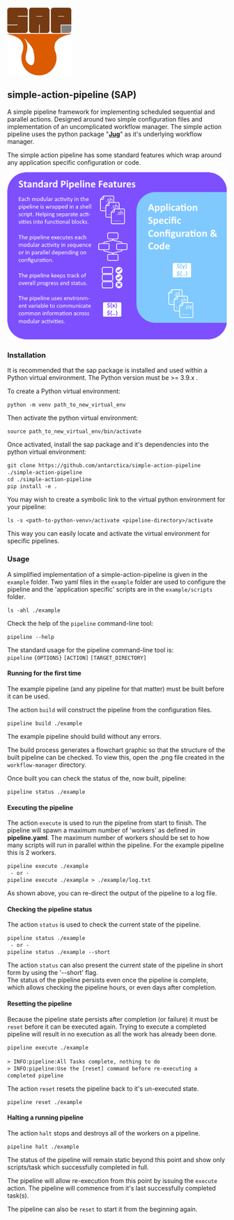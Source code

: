 
![simple action pipeline logo](assets/img/SAP-small.png)
## simple-action-pipeline (SAP)

A simple pipeline framework for implementing scheduled sequential and parallel actions. Designed around two simple configuration files and implementation of an uncomplicated workflow manager. The simple action pipeline uses the python package "[**Jug**](https://jug.readthedocs.io/en/latest/)" as it's underlying workflow manager. 

The simple action pipeline has some standard features which wrap around any application specific configuration or code.  

![simple action pipeline features](assets/img/pipeline-features.png)

### Installation
It is recommended that the sap package is installed and used within a Python virtual environment. The Python version must be >= 3.9.x .  

To create a Python virtual environment:  
```
python -m venv path_to_new_virtual_env
```  
  
Then activate the python virtual environment:  
```
source path_to_new_virtual_env/bin/activate
```  

Once activated, install the sap package and it's dependencies into the python virtual environment:  
```
git clone https://github.com/antarctica/simple-action-pipeline ./simple-action-pipeline
cd ./simple-action-pipeline
pip install -e .
```  

You may wish to create a symbolic link to the virtual python environment for your pipeline:  
```
ls -s <path-to-python-venv>/activate <pipeline-directory>/activate
```
This way you can easily locate and activate the virtual environment for specific pipelines.

### Usage
A simplified implementation of a simple-action-pipeline is given in the `example` folder. Two yaml files in the `example` folder are used to configure the pipeline and the 'application specific' scripts are in the `example/scripts` folder.
```
ls -ahl ./example
```

Check the help of the `pipeline` command-line tool:
```
pipeline --help
```
The standard usage for the pipeline command-line tool is:  
`pipeline` `{OPTIONS}` `[ACTION]` `[TARGET_DIRECTORY]`  

#### Running for the first time
The example pipeline (and any pipeline for that matter) must be built before it can be used.  

The action `build` will construct the pipeline from the configuration files.

```
pipeline build ./example
```
The example pipeline should build without any errors.  

The build process generates a flowchart graphic so that the structure of the built pipeline can be checked. To view this, open the .png file created in the `workflow-manager` directory.   

Once built you can check the status of the, now built, pipeline:
```
pipeline status ./example
```

#### Executing the pipeline
The action `execute` is used to run the pipeline from start to finish. The pipeline will spawn a maximum number of 'workers' as defined in **pipeline.yaml**. The maximum number of workers should be set to how many scripts will run in parallel within the pipeline. For the example pipeline this is 2 workers.  

```
pipeline execute ./example
 - or -
pipeline execute ./example > ./example/log.txt
```
As shown above, you can re-direct the output of the pipeline to a log file.

#### Checking the pipeline status
The action `status` is used to check the current state of the pipeline.

```
pipeline status ./example
 - or -
pipeline status ./example --short
```
The action `status` can also present the current state of the pipeline in short form by using the '--short' flag.  
The status of the pipeline persists even once the pipeline is complete, which allows checking the pipeline hours, or even days after completion.  

#### Resetting the pipeline
Because the pipeline state persists after completion (or failure) it must be `reset` before it can be executed again. Trying to execute a completed pipeline will result in no execution as all the work has already been done.  

```
pipeline execute ./example

> INFO:pipeline:All Tasks complete, nothing to do
> INFO:pipeline:Use the [reset] command before re-executing a completed pipeline
```
The action `reset` resets the pipeline back to it's un-executed state.  

```
pipeline reset ./example
```

#### Halting a running pipeline
The action `halt` stops and destroys all of the workers on a pipeline.

```
pipeline halt ./example
```
The status of the pipeline will remain static beyond this point and show only scripts/task which successfully completed in full.  

The pipeline will allow re-execution from this point by issuing the `execute` action. The pipeline will commence from it's last successfully completed task(s).  

The pipeline can also be `reset` to start it from the beginning again.  
